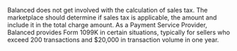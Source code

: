 Balanced does not get involved with the calculation of sales tax. The marketplace should determine if sales tax is applicable, the amount and include it in the total charge amount. As a Payment Service Provider, Balanced provides Form 1099K in certain situations, typically for sellers who exceed 200 transactions and $20,000 in transaction volume in one year.
